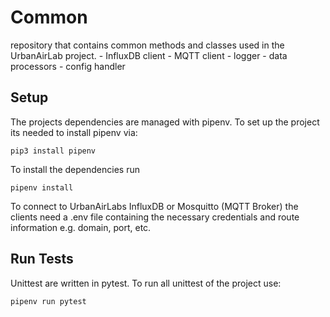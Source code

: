 # Common
repository that contains common methods and classes used in the UrbanAirLab project. 
    - InfluxDB client
    - MQTT client
    - logger
    - data processors
    - config handler

## Setup
The projects dependencies are managed with pipenv. To set up the project its needed to install pipenv via: 

````pip3 install pipenv````

To install the dependencies run

````pipenv install````

To connect to UrbanAirLabs InfluxDB or Mosquitto (MQTT Broker) the clients need a .env file containing the necessary 
credentials and route information e.g. domain, port, etc. 

## Run Tests
Unittest are written in pytest. To run all unittest of the project use:

````pipenv run pytest````